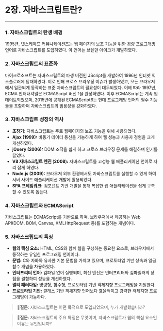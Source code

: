 # 2장. 자바스크립트란?

---

### 1. 자바스크립트의 탄생 배경

1995년, 넷스케이프 커뮤니케이션즈는 웹 페이지의 보조 기능을 위한 경량 프로그래밍 언어로 자바스크립트를 도입하였다. 이 언어는 브렌던 아이크가 개발하였다.

### 2. 자바스크립트의 표준화

마이크로소프트는 자바스크립트의 파생 버전인 JScript를 개발하여 1996년 인터넷 익스플로러에 탑재하였다. 이로 인해 크로스 브라우징 이슈가 발생하였고, 모든 브라우저에서 일관되게 동작하는 표준 자바스크립트의 필요성이 대두되었다. 이에 따라 1997년, ECMA 인터내셔널은 ECMAScript 버전 1을 완성하였다. 이후 ECMAScript는 계속 업데이트되었으며, 2015년에 공개된 ECMAScript6는 현대 프로그래밍 언어의 필수 기능들을 포함하며 자바스크립트의 범용성을 강화하였다.

### 3. 자바스크립트 성장의 역사

- **초창기:** 자바스크립트는 주로 웹페이지의 보조 기능을 위해 사용되었다.
- **Ajax (1999):** 비동기 데이터 통신을 가능하게 하여 웹 성능과 사용자 경험을 크게 개선하였다.
- **jQuery (2006):** DOM 조작을 쉽게 하고 크로스 브라우징 문제를 해결하며 인기를 끌었다.
- **V8 자바스크립트 엔진 (2008):** 자바스크립트를 고성능 웹 애플리케이션 언어로 자리 잡게 하였다.
- **Node.js (2009):** 브라우저 외부 환경에서도 자바스크립트를 실행할 수 있게 하여 서버 사이드 애플리케이션 개발에 활용되었다.
- **SPA 프레임워크:** 컴포넌트 기반 개발을 통해 복잡한 웹 애플리케이션을 쉽게 구축할 수 있도록 돕는다.

### 4. 자바스크립트와 ECMAScript

자바스크립트는 ECMAScript를 기반으로 하며, 브라우저에서 제공하는 Web API(DOM, BOM, Canvas, XMLHttpRequest 등)를 포함하는 개념이다.

### 5. 자바스크립트의 특징

- **웹의 핵심 요소:** HTML, CSS와 함께 웹을 구성하는 중요한 요소로, 브라우저에서 동작하는 유일한 프로그래밍 언어이다.
- **문법:** C와 자바와 유사한 기본 문법을 가지고 있으며, 프로토타입 기반 상속과 일급 함수 개념을 차용하였다.
- **인터프리터 언어:** 컴파일 없이 실행되며, 최신 엔진은 인터프리터와 컴파일러의 장점을 결합하여 성능을 개선하였다.
- **멀티 패러다임:** 명령형, 함수형, 프로토타입 기반 객체지향 프로그래밍을 지원한다.
- **프로토타입 기반:** 클래스 기반 객체지향 언어보다 효율적이고 강력한 객체지향 프로그래밍이 가능하다.

> 🙋**질문**: 자바스크립트는 어떤 목적으로 도입되었으며, 누가 개발했습니까?

> 🙋**질문**: 자바스크립트의 주요 특징은 무엇이며, 자바스크립트가 웹의 핵심 요소인 이유는 무엇입니까?
